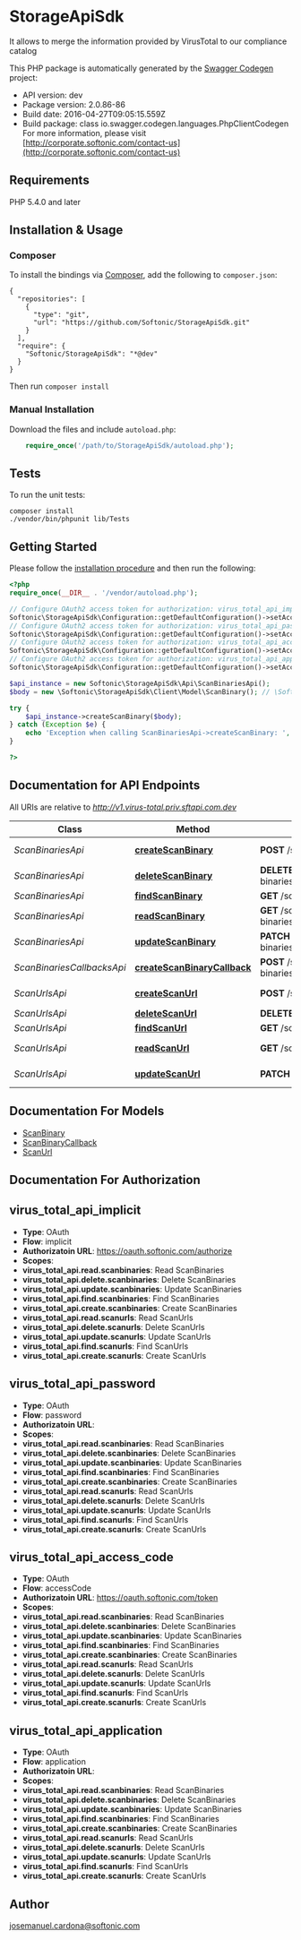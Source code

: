 # StorageApiSdk
It allows to merge the information provided by VirusTotal to our compliance catalog

This PHP package is automatically generated by the [Swagger Codegen](https://github.com/swagger-api/swagger-codegen) project:

- API version: dev
- Package version: 2.0.86-86
- Build date: 2016-04-27T09:05:15.559Z
- Build package: class io.swagger.codegen.languages.PhpClientCodegen
For more information, please visit [http://corporate.softonic.com/contact-us](http://corporate.softonic.com/contact-us)

## Requirements

PHP 5.4.0 and later

## Installation & Usage
### Composer

To install the bindings via [Composer](http://getcomposer.org/), add the following to `composer.json`:

```
{
  "repositories": [
    {
      "type": "git",
      "url": "https://github.com/Softonic/StorageApiSdk.git"
    }
  ],
  "require": {
    "Softonic/StorageApiSdk": "*@dev"
  }
}
```

Then run `composer install`

### Manual Installation

Download the files and include `autoload.php`:

```php
    require_once('/path/to/StorageApiSdk/autoload.php');
```

## Tests 

To run the unit tests:

```
composer install
./vendor/bin/phpunit lib/Tests
```

## Getting Started

Please follow the [installation procedure](#installation--usage) and then run the following:

```php
<?php
require_once(__DIR__ . '/vendor/autoload.php');

// Configure OAuth2 access token for authorization: virus_total_api_implicit
Softonic\StorageApiSdk\Configuration::getDefaultConfiguration()->setAccessToken('YOUR_ACCESS_TOKEN');
// Configure OAuth2 access token for authorization: virus_total_api_password
Softonic\StorageApiSdk\Configuration::getDefaultConfiguration()->setAccessToken('YOUR_ACCESS_TOKEN');
// Configure OAuth2 access token for authorization: virus_total_api_access_code
Softonic\StorageApiSdk\Configuration::getDefaultConfiguration()->setAccessToken('YOUR_ACCESS_TOKEN');
// Configure OAuth2 access token for authorization: virus_total_api_application
Softonic\StorageApiSdk\Configuration::getDefaultConfiguration()->setAccessToken('YOUR_ACCESS_TOKEN');

$api_instance = new Softonic\StorageApiSdk\Api\ScanBinariesApi();
$body = new \Softonic\StorageApiSdk\Client\Model\ScanBinary(); // \Softonic\StorageApiSdk\Client\Model\ScanBinary | 

try {
    $api_instance->createScanBinary($body);
} catch (Exception $e) {
    echo 'Exception when calling ScanBinariesApi->createScanBinary: ', $e->getMessage(), "\n";
}

?>
```

## Documentation for API Endpoints

All URIs are relative to *http://v1.virus-total.priv.sftapi.com.dev*

Class | Method | HTTP request | Description
------------ | ------------- | ------------- | -------------
*ScanBinariesApi* | [**createScanBinary**](docs/ScanBinariesApi.md#createscanbinary) | **POST** /scan-binaries | Creates a new ScanBinary
*ScanBinariesApi* | [**deleteScanBinary**](docs/ScanBinariesApi.md#deletescanbinary) | **DELETE** /scan-binaries/{id_scan_binary} | Deletes a ScanBinary
*ScanBinariesApi* | [**findScanBinary**](docs/ScanBinariesApi.md#findscanbinary) | **GET** /scan-binaries | List of ScanBinarys
*ScanBinariesApi* | [**readScanBinary**](docs/ScanBinariesApi.md#readscanbinary) | **GET** /scan-binaries/{id_scan_binary} | Fetches a single ScanBinary
*ScanBinariesApi* | [**updateScanBinary**](docs/ScanBinariesApi.md#updatescanbinary) | **PATCH** /scan-binaries/{id_scan_binary} | Partially updates a ScanBinary
*ScanBinariesCallbacksApi* | [**createScanBinaryCallback**](docs/ScanBinariesCallbacksApi.md#createscanbinarycallback) | **POST** /scan-binaries/{id_scan_binary}/callbacks | Creates a new ScanBinaryCallback
*ScanUrlsApi* | [**createScanUrl**](docs/ScanUrlsApi.md#createscanurl) | **POST** /scan-urls | Creates a new ScanUrl
*ScanUrlsApi* | [**deleteScanUrl**](docs/ScanUrlsApi.md#deletescanurl) | **DELETE** /scan-urls/{id_scan_url} | Deletes a ScanUrl
*ScanUrlsApi* | [**findScanUrl**](docs/ScanUrlsApi.md#findscanurl) | **GET** /scan-urls | List of ScanUrls
*ScanUrlsApi* | [**readScanUrl**](docs/ScanUrlsApi.md#readscanurl) | **GET** /scan-urls/{id_scan_url} | Fetches a single ScanUrl
*ScanUrlsApi* | [**updateScanUrl**](docs/ScanUrlsApi.md#updatescanurl) | **PATCH** /scan-urls/{id_scan_url} | Partially updates a ScanUrl


## Documentation For Models

 - [ScanBinary](docs/ScanBinary.md)
 - [ScanBinaryCallback](docs/ScanBinaryCallback.md)
 - [ScanUrl](docs/ScanUrl.md)


## Documentation For Authorization


## virus_total_api_implicit

- **Type**: OAuth
- **Flow**: implicit
- **Authorizatoin URL**: https://oauth.softonic.com/authorize
- **Scopes**: 
 - **virus_total_api.read.scanbinaries**: Read ScanBinaries
 - **virus_total_api.delete.scanbinaries**: Delete ScanBinaries
 - **virus_total_api.update.scanbinaries**: Update ScanBinaries
 - **virus_total_api.find.scanbinaries**: Find ScanBinaries
 - **virus_total_api.create.scanbinaries**: Create ScanBinaries
 - **virus_total_api.read.scanurls**: Read ScanUrls
 - **virus_total_api.delete.scanurls**: Delete ScanUrls
 - **virus_total_api.update.scanurls**: Update ScanUrls
 - **virus_total_api.find.scanurls**: Find ScanUrls
 - **virus_total_api.create.scanurls**: Create ScanUrls

## virus_total_api_password

- **Type**: OAuth
- **Flow**: password
- **Authorizatoin URL**: 
- **Scopes**: 
 - **virus_total_api.read.scanbinaries**: Read ScanBinaries
 - **virus_total_api.delete.scanbinaries**: Delete ScanBinaries
 - **virus_total_api.update.scanbinaries**: Update ScanBinaries
 - **virus_total_api.find.scanbinaries**: Find ScanBinaries
 - **virus_total_api.create.scanbinaries**: Create ScanBinaries
 - **virus_total_api.read.scanurls**: Read ScanUrls
 - **virus_total_api.delete.scanurls**: Delete ScanUrls
 - **virus_total_api.update.scanurls**: Update ScanUrls
 - **virus_total_api.find.scanurls**: Find ScanUrls
 - **virus_total_api.create.scanurls**: Create ScanUrls

## virus_total_api_access_code

- **Type**: OAuth
- **Flow**: accessCode
- **Authorizatoin URL**: https://oauth.softonic.com/token
- **Scopes**: 
 - **virus_total_api.read.scanbinaries**: Read ScanBinaries
 - **virus_total_api.delete.scanbinaries**: Delete ScanBinaries
 - **virus_total_api.update.scanbinaries**: Update ScanBinaries
 - **virus_total_api.find.scanbinaries**: Find ScanBinaries
 - **virus_total_api.create.scanbinaries**: Create ScanBinaries
 - **virus_total_api.read.scanurls**: Read ScanUrls
 - **virus_total_api.delete.scanurls**: Delete ScanUrls
 - **virus_total_api.update.scanurls**: Update ScanUrls
 - **virus_total_api.find.scanurls**: Find ScanUrls
 - **virus_total_api.create.scanurls**: Create ScanUrls

## virus_total_api_application

- **Type**: OAuth
- **Flow**: application
- **Authorizatoin URL**: 
- **Scopes**: 
 - **virus_total_api.read.scanbinaries**: Read ScanBinaries
 - **virus_total_api.delete.scanbinaries**: Delete ScanBinaries
 - **virus_total_api.update.scanbinaries**: Update ScanBinaries
 - **virus_total_api.find.scanbinaries**: Find ScanBinaries
 - **virus_total_api.create.scanbinaries**: Create ScanBinaries
 - **virus_total_api.read.scanurls**: Read ScanUrls
 - **virus_total_api.delete.scanurls**: Delete ScanUrls
 - **virus_total_api.update.scanurls**: Update ScanUrls
 - **virus_total_api.find.scanurls**: Find ScanUrls
 - **virus_total_api.create.scanurls**: Create ScanUrls


## Author

josemanuel.cardona@softonic.com


